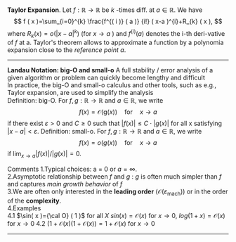 **Taylor Expansion**. Let $f : \mathbb{R} \rightarrow\mathbb{R}$ be $k$ -times diff. at $a \in\mathbb{R}.$ We have  
$$
f ( x )=\sum_{i=0}^{k} \frac{f^{( i )} ( a )} {i!} ( x-a )^{i}+R_{k} ( x ),
$$
where $R_{k} ( x )=o ( | x-a |^{k} )$ (for $x \to a$ ) and $f^{( i )} ( a )$ denotes the i-th deri-vative of $f$ at a.
Taylor's theorem allows to approximate a function by a polynomia expansion close to the *reference point a*.

---
**Landau Notation: big-O and small-o**
A full stability $/$ error analysis of a given algorithm or problem can quickly become lengthy and difficult  
In practice, the big-O and small-o calculus and other tools, such as e.g., Taylor expansion, are used to simplify the analysis  
Definition: big-O. For $f, g : \mathbb{R} \to\mathbb{R}$ and $a \in\mathbb{R},$ we write
$$
f ( x )={\mathcal O} ( \mathrm{g} ( x ) ) \quad\mathrm{f o r} \quad x \to a
$$
if there exist $\varepsilon> 0$ and $C \geq0$ such that $| f ( x ) | \leq C \cdot| g ( x ) |$ for all x satisfying $\left| x-a \right| < \varepsilon.$ 
Definition: small-o. For $f, g : \mathbb{R} \to\mathbb{R}$ and $a \in\mathbb{R},$ we write
$$
f ( x )=o ( g ( x ) ) \quad\mathrm{f o r} \quad x \to a
$$
if  $\operatorname* {l i m}_{x \to a} | f ( x ) | / | g ( x ) |=0.$  

Comments
1.Typical choices: a = 0 or $a=\infty.$  
2.Asymptotic relationship between $f$ and $g$ :  $g$  is often much simpler than $f$ and captures *main growth behavior* of $f$   
3.We are often only interested in the **leading order** (${\mathcal{O}} ( \varepsilon_{\mathrm{m a c h}} ) )$ or in the order of the **complexity**.  
4.Examples  
4.1 $\sin( x )={\cal O} ( 1 )$ for all $X$ 
$sin(x)=\mathcal{O}(x)$ for $x \to0$, 
$log(1+x)=\mathcal{O}(x)$ for $x \to0$
4.2 $(1 +\mathcal{O}(x)(1+ \mathcal{O}(x))=1+\mathcal{O}(x)$ for $x \to 0$

---
